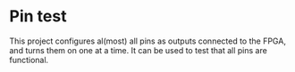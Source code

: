 # Pin test

This project configures al(most) all pins as outputs connected to the FPGA, and turns them on one at a time. It can be used to test that all pins are functional.

